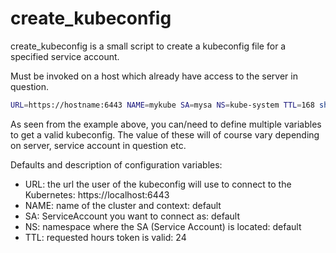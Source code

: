 # create_kubeconfig

create_kubeconfig is a small script to create a kubeconfig file for a specified service account.

Must be invoked on a host which already have access to the server in question.

```sh
URL=https://hostname:6443 NAME=mykube SA=mysa NS=kube-system TTL=168 sh -c "$(curl -fsSL https://github.com/dxlr8r/create_kubeconfig/blob/main/create_kubeconfig.sh)" > ~/.kube/mykubeconfig
```

As seen from the example above, you can/need to define multiple variables to get a valid kubeconfig. The value of these will of course vary depending on server, service account in question etc.

Defaults and description of configuration variables:

- URL: the url the user of the kubeconfig will use to connect to the Kubernetes: https://localhost:6443
- NAME: name of the cluster and context: default
- SA: ServiceAccount you want to connect as: default
- NS: namespace where the SA (Service Account) is located: default
- TTL: requested hours token is valid: 24
